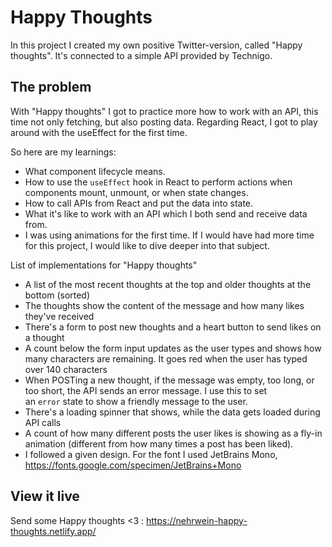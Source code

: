 # Happy Thoughts

In this project I created my own positive Twitter-version, called "Happy thoughts". It's connected to a simple API provided by Technigo.

## The problem

With "Happy thoughts" I got to practice more how to work with an API, this time not only fetching, but also posting data. Regarding React, I got to play around with the useEffect for the first time.

So here are my learnings:
- What component lifecycle means.
- How to use the `useEffect` hook in React to perform actions when components mount, unmount, or when state changes.
- How to call APIs from React and put the data into state.
- What it's like to work with an API which I both send and receive data from.
- I was using animations for the first time. If I would have had more time for this project, I would like to dive deeper into that subject.

List of implementations for "Happy thoughts"
- A list of the most recent thoughts at the top and older thoughts at the bottom (sorted)
- The thoughts show the content of the message and how many likes they've received
- There's a form to post new thoughts and a heart button to send likes on a thought
- A count below the form input updates as the user types and shows how many characters are remaining. It goes red when the user has typed over 140 characters
- When POSTing a new thought, if the message was empty, too long, or too short, the API sends an error message. I use this to set an `error` state to show a friendly message to the user. 
- There's a loading spinner that shows, while the data gets loaded during API calls       
- A count of how many different posts the user likes is showing as a fly-in animation (different from how many times a post has been liked). 
- I followed a given design. For the font I used JetBrains Mono, https://fonts.google.com/specimen/JetBrains+Mono


## View it live

Send some Happy thoughts <3 : https://nehrwein-happy-thoughts.netlify.app/

